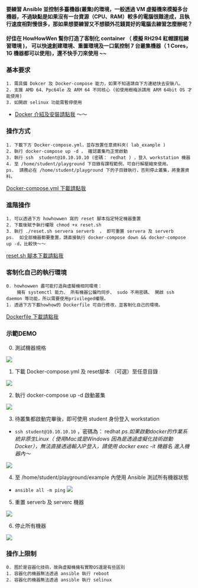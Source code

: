 
#### 要練習 Ansible 並控制多臺機器(叢集)的環境，一般透過 VM 虛擬機來模擬多台機器，不過缺點是如果沒有一台資源（CPU、RAM）較多的電腦很難達成，且執行速度相對慢很多，那如果想要練習又不想額外花錢買好的電腦去練習怎麼辦呢？

#### 好佳在 HowHowWen 幫你打造了客制化 container （ 模擬 RH294 紅帽課程練習環境 )， 可以快速創建環境、重置環境及一口氣控制 7 台叢集機器（ 1 Cores， 1G 機器都可以使用)，還不快手刀來使用  ~~


### 基本要求


```
1. 需具備 Dokcer 及 Docker-compose 能力，如果不知道請自下方連結快去安裝八。
2. 支援 AMD 64、Ppc64le 及 ARM 64 不同核心 (如使用樹梅派請用 ARM 64bit OS 才能使用)
3. 如開啟 selinux 功能需暫停使用
```


* [Docker 介紹及安裝請點我](https://jeffwen0105.com/dokcer-%e8%b2%a8%e6%ab%83%e5%ae%b9%e5%99%a8%e5%85%a9%e4%b8%89%e4%ba%8b/) ～～


### 操作方式

```
1. 下載下方 Docker-compose.yml，並存放置任意資料夾( lab_example )
2. 執行 docker-compose up -d ， 確認叢集均正常啟動
3. 執行 ssh  student@10.10.10.10 (密碼： redhat ) ，登入 workstation 機器
4. 至 /home/student/playground 下目錄有課程範例，可自行解壓縮來使用。
ps.  請務必在 /home/student/playground 下的子目錄執行，否則停止叢集，將重置資料。
```

[Docker-compose.yml 下載請點我](https://jeffwen0105.github.io/Ansible/init/docker-compose.yml)


### 進階操作

```
1. 可以透過下方 howhowwen 寫的 reset 腳本指定特定機器重置
2. 下載後賦予執行權限 chmod +x reset.sh
3. 執行 ./reset.sh servera serverb  ， 即可重置 servera 及 serverb
ps.  如全部機器都要重置，請直接執行 docker-compose down && docker-compose up -d，比較快～～
```




[reset.sh 腳本下載請點我](https://jeffwen0105.github.io/Ansible/init/reset.sh)


### 客制化自己的執行環境

```
0. howhowwen 盡可能打造與虛擬機相同環境：
    擁有 systemctl 能力、 所有機器公鑰均同步、 sudo 不用密碼、 開啟 ssh daemon 等功能，所以需要使用privileged權限。
1. 透過下方下載howhow的 Dockerfile 可自行修改，並客制化自己的環境。
```

[Dockerfile 下載請點我](https://jeffwen0105.github.io/Ansible/init/Dockerfile)

### 示範DEMO

0. 測試機器規格

![](https://i.imgur.com/OIli6WR.png)

1. 下載 Docker-compose.yml 及 reset腳本 （可選）至任意目錄

![](https://i.imgur.com/VHVdTjP.png)

2. 執行 docker-compose up -d 啟動叢集

![](https://i.imgur.com/QcAzY1c.png)

3. 待叢集都啟動完畢後，即可使用 student 身份登入 workstation
*  ```ssh student@10.10.10.10``` ，密碼為： redhat
*ps.如果啟動docker的作業系統非原生Linux（ 使用Mac或是Windows 因為是透過虛擬化技術啟動Docker），無法直接透過輸入IP登入，請使用 docker exec -it 機器名 進入機器內～*

![](https://i.imgur.com/CEeB2mk.png)

4. 至 /home/student/playground/example 內使用 Ansible 測試所有機器狀態
* ```ansible all -m ping```
![](https://i.imgur.com/HL06U61.png)

5. 重置 serverb 及 serverc 機器

![](https://i.imgur.com/cQkVOuu.png)

6. 停止所有機器

![](https://i.imgur.com/EcfqB4t.png)




### 操作上限制

```
0. 囿於是容器化技術，故與虛擬機擁有實際OS還是有些區別
1. 容器化的機器無法透過 ansible 執行 reboot 
2. 容器化的機器無法透過 ansible 執行 selinux
```